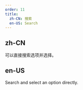```yaml
---
order: 11
title:
  zh-CN: 搜索
  en-US: Search
---
```


## zh-CN

可以直接搜索选项并选择。

## en-US

Search and select an option directly.
